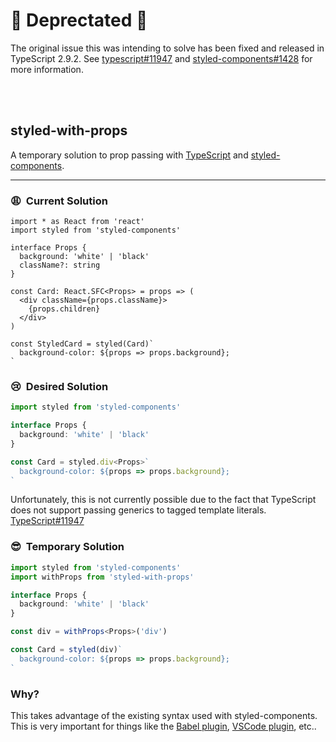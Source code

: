 # :confetti_ball: Deprectated :confetti_ball:

The original issue this was intending to solve has been fixed and released in TypeScript 2.9.2. See [typescript#11947](https://github.com/Microsoft/TypeScript/issues/11947) and [styled-components#1428](https://github.com/styled-components/styled-components/issues/1428) for more information.

<br>
<br>

## styled-with-props

A temporary solution to prop passing with [TypeScript](http://www.typescriptlang.org/) and [styled-components](https://www.styled-components.com/).

---

### :weary:&nbsp;&nbsp;Current Solution

```tsx
import * as React from 'react'
import styled from 'styled-components'

interface Props {
  background: 'white' | 'black'
  className?: string
}

const Card: React.SFC<Props> = props => (
  <div className={props.className}>
    {props.children}
  </div>
)

const StyledCard = styled(Card)`
  background-color: ${props => props.background};
`
```

### :cry:&nbsp;&nbsp;Desired Solution

```ts
import styled from 'styled-components'

interface Props {
  background: 'white' | 'black'
}

const Card = styled.div<Props>`
  background-color: ${props => props.background};
`
```

Unfortunately, this is not currently possible due to the fact that TypeScript does not support passing generics to tagged template literals. [TypeScript#11947](https://github.com/Microsoft/TypeScript/issues/11947)

### :sunglasses:&nbsp;&nbsp;Temporary Solution

```ts
import styled from 'styled-components'
import withProps from 'styled-with-props'

interface Props {
  background: 'white' | 'black'
}

const div = withProps<Props>('div')

const Card = styled(div)`
  background-color: ${props => props.background};
`
```

### Why?

This takes advantage of the existing syntax used with styled-components. This is very important for things like the [Babel plugin](https://github.com/styled-components/babel-plugin-styled-components), [VSCode plugin](https://github.com/styled-components/vscode-styled-components), etc..
